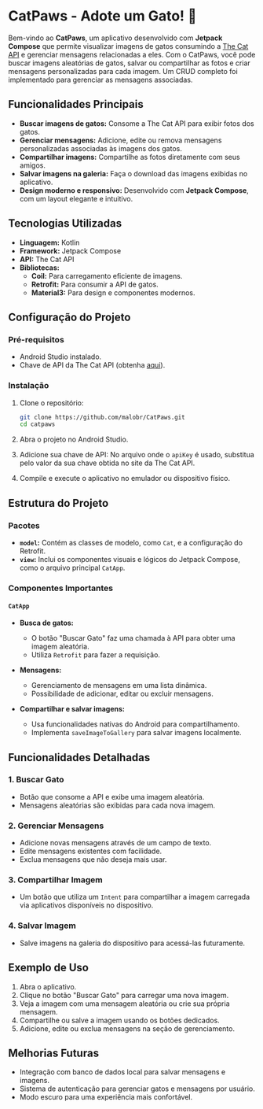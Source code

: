 # CatPaws - Adote um Gato! 🐾

Bem-vindo ao **CatPaws**, um aplicativo desenvolvido com **Jetpack Compose** que permite visualizar imagens de gatos consumindo a [The Cat API](https://thecatapi.com) e gerenciar mensagens relacionadas a eles. Com o CatPaws, você pode buscar imagens aleatórias de gatos, salvar ou compartilhar as fotos e criar mensagens personalizadas para cada imagem. Um CRUD completo foi implementado para gerenciar as mensagens associadas.



## Funcionalidades Principais

- **Buscar imagens de gatos:** Consome a The Cat API para exibir fotos dos gatos.
- **Gerenciar mensagens:** Adicione, edite ou remova mensagens personalizadas associadas às imagens dos gatos.
- **Compartilhar imagens:** Compartilhe as fotos diretamente com seus amigos.
- **Salvar imagens na galeria:** Faça o download das imagens exibidas no aplicativo.
- **Design moderno e responsivo:** Desenvolvido com **Jetpack Compose**, com um layout elegante e intuitivo.



## Tecnologias Utilizadas

- **Linguagem:** Kotlin
- **Framework:** Jetpack Compose
- **API:** The Cat API
- **Bibliotecas:** 
  - **Coil:** Para carregamento eficiente de imagens.
  - **Retrofit:** Para consumir a API de gatos.
  - **Material3:** Para design e componentes modernos.



## Configuração do Projeto

### Pré-requisitos

- Android Studio instalado.
- Chave de API da The Cat API (obtenha [aqui](https://thecatapi.com/)).

### Instalação

1. Clone o repositório:
   ```bash
   git clone https://github.com/malobr/CatPaws.git
   cd catpaws
   ```

2. Abra o projeto no Android Studio.

3. Adicione sua chave de API:
   No arquivo onde o `apiKey` é usado, substitua pelo valor da sua chave obtida no site da The Cat API.

4. Compile e execute o aplicativo no emulador ou dispositivo físico.



## Estrutura do Projeto

### Pacotes

- **`model`:** Contém as classes de modelo, como `Cat`, e a configuração do Retrofit.
- **`view`:** Inclui os componentes visuais e lógicos do Jetpack Compose, como o arquivo principal `CatApp`.

### Componentes Importantes

#### `CatApp`

- **Busca de gatos:** 
  - O botão "Buscar Gato" faz uma chamada à API para obter uma imagem aleatória.
  - Utiliza `Retrofit` para fazer a requisição.
  
- **Mensagens:** 
  - Gerenciamento de mensagens em uma lista dinâmica.
  - Possibilidade de adicionar, editar ou excluir mensagens.

- **Compartilhar e salvar imagens:** 
  - Usa funcionalidades nativas do Android para compartilhamento.
  - Implementa `saveImageToGallery` para salvar imagens localmente.



## Funcionalidades Detalhadas

### 1. **Buscar Gato**
- Botão que consome a API e exibe uma imagem aleatória.
- Mensagens aleatórias são exibidas para cada nova imagem.

### 2. **Gerenciar Mensagens**
- Adicione novas mensagens através de um campo de texto.
- Edite mensagens existentes com facilidade.
- Exclua mensagens que não deseja mais usar.

### 3. **Compartilhar Imagem**
- Um botão que utiliza um `Intent` para compartilhar a imagem carregada via aplicativos disponíveis no dispositivo.

### 4. **Salvar Imagem**
- Salve imagens na galeria do dispositivo para acessá-las futuramente.



## Exemplo de Uso

1. Abra o aplicativo.
2. Clique no botão "Buscar Gato" para carregar uma nova imagem.
3. Veja a imagem com uma mensagem aleatória ou crie sua própria mensagem.
4. Compartilhe ou salve a imagem usando os botões dedicados.
5. Adicione, edite ou exclua mensagens na seção de gerenciamento.



## Melhorias Futuras

- Integração com banco de dados local para salvar mensagens e imagens.
- Sistema de autenticação para gerenciar gatos e mensagens por usuário.
- Modo escuro para uma experiência mais confortável.


